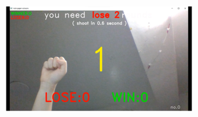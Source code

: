 ![image](https://github.com/t845270g/python-mediapipe-guessing-game/blob/41e0809c4bd9fe7ce7e351728929ec01e890ddb9/%E9%81%8A%E6%88%B2%E7%95%AB%E9%9D%A2.png)
